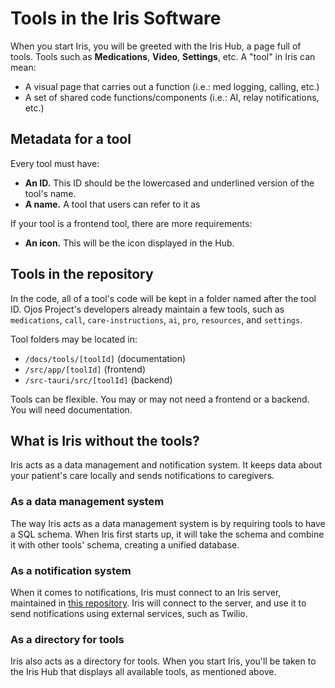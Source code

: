# Tools in the Iris Software

When you start Iris, you will be greeted with the Iris Hub, a page full of tools.
Tools such as **Medications**, **Video**, **Settings**, etc. A "tool" in Iris can
mean:

- A visual page that carries out a function (i.e.: med logging, calling, etc.)
- A set of shared code functions/components (i.e.: AI, relay notifications, etc.)

## Metadata for a tool

Every tool must have:

- **An ID.** This ID should be the lowercased and underlined version of the
  tool's name.
- **A name.** A tool that users can refer to it as

If your tool is a frontend tool, there are more requirements:

- **An icon.** This will be the icon displayed in the Hub.

## Tools in the repository

In the code, all of a tool's code will be kept in a folder named after the tool
ID. Ojos Project's developers already maintain a few tools, such
as `medications`, `call`, `care-instructions`, `ai`, `pro`, `resources`, and
`settings`.

Tool folders may be located in:

- `/docs/tools/[toolId]` (documentation)
- `/src/app/[toolId]` (frontend)
- `/src-tauri/src/[toolId]` (backend)

Tools can be flexible. You may or may not need a frontend or a backend. You will
need documentation.

## What is Iris without the tools?

Iris acts as a data management and notification system. It keeps data
about your patient's care locally and sends notifications to caregivers.

### As a data management system

The way Iris acts as a data management system is by requiring tools to have a
SQL schema. When Iris first starts up, it will take the schema and combine it
with other tools' schema, creating a unified database.

### As a notification system

When it comes to notifications, Iris must connect to an Iris server, maintained
in [this repository](https://github.com/ojosproject/api). Iris will connect to
the server, and use it to send notifications using external services, such as
Twilio.

### As a directory for tools

Iris also acts as a directory for tools. When you start Iris, you'll be taken
to the Iris Hub that displays all available tools, as mentioned above.
